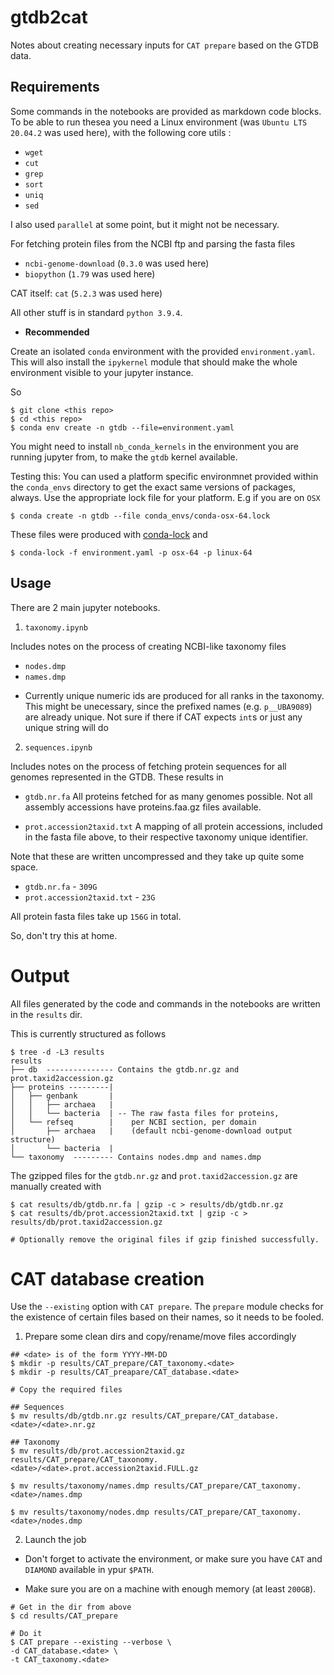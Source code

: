 # gtdb2cat

Notes about creating necessary inputs for `CAT prepare` based on the GTDB data.

## Requirements

Some commands in the notebooks are provided as markdown code blocks. To be 
able to run thesea you need a Linux environment (was `Ubuntu LTS 20.04.2` was 
used here), with the following core utils :

  - `wget`
  - `cut`
  - `grep`
  - `sort`
  - `uniq`
  - `sed`

I also used `parallel` at some point, but it might not be necessary.

For fetching protein files from the NCBI ftp and parsing the fasta files 

- `ncbi-genome-download` (`0.3.0` was used here)
- `biopython` (`1.79` was used here)

CAT itself: `cat` (`5.2.3` was used here)

All other stuff is in standard `python 3.9.4`.

* **Recommended**

Create an isolated `conda` environment with the provided 
`environment.yaml`. This will also install the `ipykernel` module that should 
make the whole environment visible to your jupyter instance.

So 

```
$ git clone <this repo>
$ cd <this repo>
$ conda env create -n gtdb --file=environment.yaml
```

You might need to install `nb_conda_kernels` in the environment you are 
running jupyter from, to make the `gtdb` kernel available.

Testing this:
You can used a platform specific environmnet provided within the `conda_envs` 
directory to get the exact same versions of packages, always. 
Use the appropriate lock file for your platform. E.g if you are on `OSX` 

```
$ conda create -n gtdb --file conda_envs/conda-osx-64.lock
```

These files were produced with 
[conda-lock](https://github.com/conda-incubator/conda-lock/) and

```
$ conda-lock -f environment.yaml -p osx-64 -p linux-64
```

## Usage

There are 2 main jupyter notebooks.

1. `taxonomy.ipynb`

Includes notes on the process of creating NCBI-like taxonomy files 

  - `nodes.dmp`
  - `names.dmp`

* Currently unique numeric ids are produced for all ranks in the taxonomy.
This might be unecessary, since the prefixed names (e.g. `p__UBA9089`) are 
already unique. Not sure if there if CAT expects `int`s or just any unique 
string will do

 
2. `sequences.ipynb`

Includes notes on the process of fetching protein sequences for all genomes 
represented in the GTDB. These results in

  - `gtdb.nr.fa`
  All proteins fetched for as many genomes possible. Not all assembly 
  accessions have proteins.faa.gz files available.

  - `prot.accession2taxid.txt`
  A mapping of all protein accessions, included in the fasta file above,
  to their respective taxonomy unique identifier.

Note that these are written uncompressed and they take up quite some space.
  - `gtdb.nr.fa` - `309G`
  - `prot.accession2taxid.txt` - `23G`

All protein fasta files take up `156G` in total.

So, don't try this at home.


# Output

All files generated by the code and commands in the notebooks are written in the 
`results` dir. 

This is currently structured as follows

```
$ tree -d -L3 results
results
├── db  --------------- Contains the gtdb.nr.gz and prot.taxid2accession.gz
├── proteins ---------|
│   ├── genbank       |
│   │   ├── archaea   |
│   │   └── bacteria  | -- The raw fasta files for proteins,
│   └── refseq        |    per NCBI section, per domain
│       ├── archaea   |    (default ncbi-genome-download output structure)
│       └── bacteria  |
└── taxonomy  --------- Contains nodes.dmp and names.dmp
```

The gzipped files for the `gtdb.nr.gz` and `prot.taxid2accession.gz` are 
manually created with 

```
$ cat results/db/gtdb.nr.fa | gzip -c > results/db/gtdb.nr.gz
$ cat results/db/prot.accession2taxid.txt | gzip -c > results/db/prot.taxid2accession.gz

# Optionally remove the original files if gzip finished successfully.
```

# CAT database creation

Use the `--existing` option with `CAT prepare`.
The `prepare` module checks for the existence of certain files based on their 
names, so it needs to be fooled.

1. Prepare some clean dirs and copy/rename/move files accordingly

```
## <date> is of the form YYYY-MM-DD
$ mkdir -p results/CAT_prepare/CAT_taxonomy.<date>
$ mkdir -p results/CAT_preapare/CAT_database.<date>

# Copy the required files

## Sequences
$ mv results/db/gtdb.nr.gz results/CAT_prepare/CAT_database.<date>/<date>.nr.gz

## Taxonomy
$ mv results/db/prot.accession2taxid.gz results/CAT_prepare/CAT_taxonomy.<date>/<date>.prot.accession2taxid.FULL.gz

$ mv results/taxonomy/names.dmp results/CAT_prepare/CAT_taxonomy.<date>/names.dmp

$ mv results/taxonomy/nodes.dmp results/CAT_prepare/CAT_taxonomy.<date>/nodes.dmp

```
2. Launch the job

* Don't forget to activate the environment, or make sure you have `CAT` and 
`DIAMOND` available in ypur `$PATH`.

* Make sure you are on a machine with enough memory (at least `200GB`). 

```
# Get in the dir from above
$ cd results/CAT_prepare

# Do it
$ CAT prepare --existing --verbose \
-d CAT_database.<date> \
-t CAT_taxonomy.<date>
```


